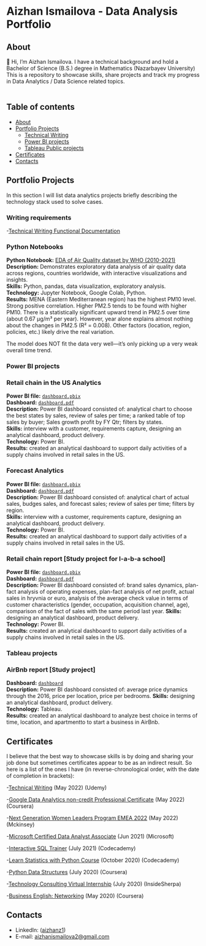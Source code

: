 # Aizhan Ismailova - Data Analysis Portfolio 

## About
👋 Hi, I’m Aizhan Ismailova. I have a technical background and hold a Bachelor of Science (B.S.) degree in Mathematics (Nazarbayev University)
<br>
This is a repository to showcase skills, share projects and track my progress in Data Analytics / Data Science related topics.  
<br>
## Table of contents

- [About](#about)
- [Portfolio Projects](#portfolio-projects)
	+ [Technical Writing](#writing-requirements)
	+ [Power BI projects](#power-bi-projects)
	+ [Tableau Public projects](#tableau-projects)
- [Certificates](#certificates)
- [Contacts](#contacts)




## Portfolio Projects
In this section I will list data analytics projects briefly describing the technology stack used to solve cases.

### Writing requirements

-[Technical Writing Functional Documentation](https://github.com/aizhanz1/software-writing-aizhan/wiki/Functional-Documentation)


### Python Notebooks

**Python Notebook:** [EDA of Air Quality dataset by WHO (2010-2021)](https://github.com/aizhanz1/aizhanz1/blob/main/python%20notebooks/Data_Analysis_for%20_portfolio.ipynb)  
**Description:** Demonstrates exploratory data analysis of air quality data across regions, countries worldwide, with interactive visualizations and insights.  
**Skills:** Python, pandas, data visualization, exploratory analysis.  
**Technology:** Jupyter Notebook, Google Colab, Python.  
**Results:** MENA (Eastern Mediterranean region) has the highest PM10 level. Strong positive correlation. Higher PM2.5 tends to be found with higher PM10. There is a statistically significant upward trend in PM2.5 over time (about 0.67 μg/m³ per year). However, year alone explains almost nothing about the changes in PM2.5 (R² = 0.008). Other factors (location, region, policies, etc.) likely drive the real variation.

The model does NOT fit the data very well—it’s only picking up a very weak overall time trend.
### Power BI projects

### Retail chain in the US Analytics
**Power BI file:** [`dashboard.pbix`](https://github.com/aizhanz1/aizhanz1/tree/main/Retail_Analysis_US)    
**Dashboard:** [`dashboard.pdf`](https://github.com/aizhanz1/aizhanz1/blob/main/Retail_Analysis_US/Retail_US_demo_data.pdf)   
**Description:** Power BI dashboard consisted of: analytical chart to choose the best states by sales, review of sales per time; a ranked table of top sales by buyer; Sales growth profit by FY Qtr; filters by states.    
**Skills:** interview with a customer, requirements capture, designing an analytical dashboard, product delivery.    
**Technology:** Power BI.    
**Results:** created an analytical dashboard to support daily activities of a supply chains involved in retail sales in the US.

### Forecast Analytics
**Power BI file:** [`dashboard.pbix`](https://github.com/aizhanz1/aizhanz1/tree/main/Analysis_Forecast_sales)    
**Dashboard:** [`dashboard.pdf`](https://github.com/aizhanz1/aizhanz1/blob/main/Analysis_Forecast_sales/Forecast_Analysis_demo_data.pdf)   
**Description:** Power BI dashboard consisted of: analytical chart of actual sales, budges sales, and forecast sales; review of sales per time; filters by region.    
**Skills:** interview with a customer, requirements capture, designing an analytical dashboard, product delivery.    
**Technology:** Power BI.    
**Results:** created an analytical dashboard to support daily activities of a supply chains involved in retail sales in the US.

### Retail chain report [Study project for l-a-b-a school] 
**Power BI file:** [`dashboard.pbix`](https://github.com/aizhanz1/aizhanz1/blob/main/Retail_report_RUS/Retail_report_RUS.pbix)    
**Dashboard:** [`dashboard.pdf`](https://github.com/aizhanz1/aizhanz1/blob/main/Retail_report_RUS/Retail_report_RUS.pdf)   
**Description:** Power BI dashboard consisted of: brand sales dynamics, plan-fact analysis of operating expenses, plan-fact analysis of net profit, actual sales in hryvnia or euro, analysis of the average check value in terms of customer characteristics (gender, occupation, acquisition channel, age), comparison of the fact of sales with the same period last year.
**Skills:**   designing an analytical dashboard, product delivery.    
**Technology:** Power BI.    
**Results:** created an analytical dashboard to support daily activities of a supply chains involved in retail sales in the US.

### Tableau projects

### AirBnb report [Study project] 
**Dashboard:** [`dashboard`](https://public.tableau.com/app/profile/aizhan.ismailova/viz/AirBnBStudyProject/Dashboard1?publish=yes)   
**Description:** Power BI dashboard consisted of: average price dynamics through the 2016, price per location, price per bedrooms.
**Skills:**   designing an analytical dashboard, product delivery.    
**Technology:** Tableau.    
**Results:** created an analytical dashboard to analyze best choice in terms of time, location,  and apartmentto to start a business in AirBnb. 

## Certificates
I believe that the best way to showcase skills is by doing and sharing your job done but sometimes certificates appear to be as an indirect result. 
So here is a list of the ones I have (in reverse-chronological order, with the date of completion in brackets):

-[Technical Writing](https://drive.google.com/drive/u/2/folders/1LA5WrxaViWgR14JmzgexRhnvUhR9NPbc) (May 2022) (Udemy)

-[Google Data Analytics non-credit Professional Certificate](https://drive.google.com/drive/u/2/folders/1LA5WrxaViWgR14JmzgexRhnvUhR9NPbc) (May 2022) (Coursera)

-[Next Generation Women Leaders Program EMEA 2022](https://drive.google.com/drive/u/2/folders/1LA5WrxaViWgR14JmzgexRhnvUhR9NPbc) (May 2022) (Mckinsey)

-[Microsoft Certified Data Analyst Associate](https://drive.google.com/drive/u/2/folders/1LA5WrxaViWgR14JmzgexRhnvUhR9NPbc) (Jun 2021) (Microsoft)

-[Interactive SQL Trainer](https://drive.google.com/drive/u/2/folders/1LA5WrxaViWgR14JmzgexRhnvUhR9NPbc) (July 2021) (Codecademy)

-[Learn Statistics with Python Course](https://drive.google.com/drive/u/2/folders/1LA5WrxaViWgR14JmzgexRhnvUhR9NPbc) (October 2020) (Codecademy)

-[Python Data Structures](https://drive.google.com/drive/u/2/folders/1LA5WrxaViWgR14JmzgexRhnvUhR9NPbc) (July 2020) (Coursera)

-[Technology Consulting Virtual Internship](https://drive.google.com/drive/u/2/folders/1LA5WrxaViWgR14JmzgexRhnvUhR9NPbc) (July 2020) (InsideSherpa)

-[Business English: Networking](https://drive.google.com/drive/u/2/folders/1LA5WrxaViWgR14JmzgexRhnvUhR9NPbc) (May 2020) (Coursera)




## Contacts
- LinkedIn: ([aizhanz1](https://www.linkedin.com/in/aizhan-ismailova/))
- E-mail: aizhanismailova2@gmail.com
